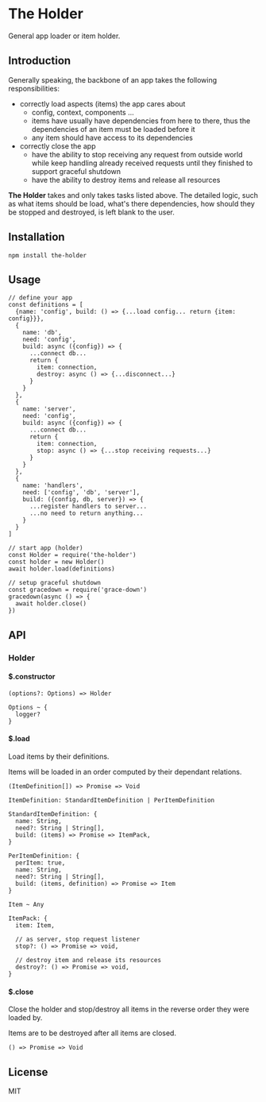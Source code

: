 # The Holder

General app loader or item holder.

## Introduction

Generally speaking, the backbone of an app takes the following responsibilities:

- correctly load aspects (items) the app cares about
  - config, context, components ...
  - items have usually have dependencies from here to there, thus the dependencies of an item must be loaded before it
  - any item should have access to its dependencies
- correctly close the app
  - have the ability to stop receiving any request from outside world while keep handling already received requests until
  they finished to support graceful shutdown 
  - have the ability to destroy items and release all resources
  
**The Holder** takes and only takes tasks listed above. The detailed logic, such as what items should be load, what's there
dependencies, how should they be stopped and destroyed, is left blank to the user.

## Installation

```
npm install the-holder
```

## Usage

```
// define your app
const definitions = [
  {name: 'config', build: () => {...load config... return {item: config}}},
  {
    name: 'db', 
    need: 'config', 
    build: async ({config}) => {
      ...connect db... 
      return {
        item: connection,
        destroy: async () => {...disconnect...}
      }
    }
  },
  {
    name: 'server',
    need: 'config',
    build: async ({config}) => {
      ...connect db... 
      return {
        item: connection,
        stop: async () => {...stop receiving requests...}
      }
    }
  },
  {
    name: 'handlers',
    need: ['config', 'db', 'server'],
    build: ({config, db, server}) => {
      ...register handlers to server...
      ...no need to return anything...
    }
  }
]

// start app (holder)
const Holder = require('the-holder')
const holder = new Holder()
await holder.load(definitions)

// setup graceful shutdown
const gracedown = require('grace-down')
gracedown(async () => {
  await holder.close()
})
```

## API

### Holder

#### $.constructor

```
(options?: Options) => Holder

Options ~ {
  logger?
}
``` 

#### $.load

Load items by their definitions.

Items will be loaded in an order computed by their dependant relations.

```
(ItemDefinition[]) => Promise => Void

ItemDefinition: StandardItemDefinition | PerItemDefinition

StandardItemDefinition: {
  name: String,
  need?: String | String[],
  build: (items) => Promise => ItemPack,
}

PerItemDefinition: {
  perItem: true,
  name: String,
  need?: String | String[],
  build: (items, definition) => Promise => Item
}

Item ~ Any

ItemPack: {
  item: Item,

  // as server, stop request listener
  stop?: () => Promise => void,

  // destroy item and release its resources
  destroy?: () => Promise => void,
}
```

#### $.close

Close the holder and stop/destroy all items in the reverse order they were loaded by.

Items are to be destroyed after all items are closed.

```
() => Promise => Void
```

## License

MIT